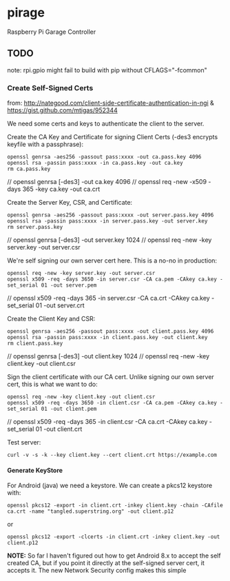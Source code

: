 # pirage
Raspberry Pi Garage Controller

## TODO

note: rpi.gpio might fail to build with pip without CFLAGS="-fcommon"

### Create Self-Signed Certs

from: http://nategood.com/client-side-certificate-authentication-in-ngi
& https://gist.github.com/mtigas/952344

We need some certs and keys to authenticate the client to the server. 

Create the CA Key and Certificate for signing Client Certs (-des3 encrypts keyfile with a passphrase):
 
    openssl genrsa -aes256 -passout pass:xxxx -out ca.pass.key 4096
    openssl rsa -passin pass:xxxx -in ca.pass.key -out ca.key
    rm ca.pass.key

//    openssl genrsa [-des3] -out ca.key 4096
//    openssl req -new -x509 -days 365 -key ca.key -out ca.crt

Create the Server Key, CSR, and Certificate:

    openssl genrsa -aes256 -passout pass:xxxx -out server.pass.key 4096
    openssl rsa -passin pass:xxxx -in server.pass.key -out server.key
    rm server.pass.key

//    openssl genrsa [-des3] -out server.key 1024
//    openssl req -new -key server.key -out server.csr

We're self signing our own server cert here.  This is a no-no in production:

    openssl req -new -key server.key -out server.csr
    openssl x509 -req -days 3650 -in server.csr -CA ca.pem -CAkey ca.key -set_serial 01 -out server.pem

//    openssl x509 -req -days 365 -in server.csr -CA ca.crt -CAkey ca.key -set_serial 01 -out server.crt

Create the Client Key and CSR:

    openssl genrsa -aes256 -passout pass:xxxx -out client.pass.key 4096
    openssl rsa -passin pass:xxxx -in client.pass.key -out client.key
    rm client.pass.key

//    openssl genrsa [-des3] -out client.key 1024
//    openssl req -new -key client.key -out client.csr

Sign the client certificate with our CA cert.  Unlike signing our own server cert, this is what we want to do:

    openssl req -new -key client.key -out client.csr
    openssl x509 -req -days 3650 -in client.csr -CA ca.pem -CAkey ca.key -set_serial 01 -out client.pem

//    openssl x509 -req -days 365 -in client.csr -CA ca.crt -CAkey ca.key -set_serial 01 -out client.crt

Test server:

    curl -v -s -k --key client.key --cert client.crt https://example.com


#### Generate KeyStore

For Android (java) we need a keystore.  We can create a pkcs12 keystore with:

    openssl pkcs12 -export -in client.crt -inkey client.key -chain -CAfile ca.crt -name "tangled.superstring.org" -out client.p12

or

    openssl pkcs12 -export -clcerts -in client.crt -inkey client.key -out client.p12
    
**NOTE:** So far I haven't figured out how to get Android 8.x to accept the self created CA, but if you point it directly at the self-signed server cert, it accepts it.  The new Network Security config makes this simple